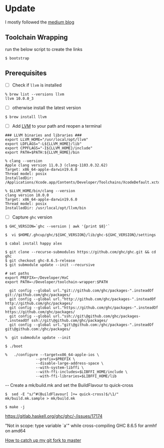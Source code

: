 # Update 

I mostly followed the [medium blog](https://medium.com/@zw3rk/a-haskell-cross-compiler-for-ios-7cc009abe208)

## Toolchain Wrapping 

run the below script to create the links

```
$ bootstrap
```

## Prerequisites

- [ ] Check if `llvm` is installed

```
% brew list --versions llvm
llvm 10.0.0_3
```

- [ ] otherwise install the latest version

```
$ brew install llvm
```

- [ ] Add [LVM](http://llvm.org/docs/GettingStarted.html#id34) to your path and reopen a terminal

```
### LLVM binaries and libraries ###
export LLVM_HOME="/usr/local/opt/llvm"
export LDFLAGS="-L${LLVM_HOME}/lib"
export CPPFLAGS="-I${LLVM_HOME}/include"
export PATH=$PATH:${LLVM_HOME}/bin
```

```
% clang --version
Apple clang version 11.0.3 (clang-1103.0.32.62)
Target: x86_64-apple-darwin19.6.0
Thread model: posix
InstalledDir: /Applications/Xcode.app/Contents/Developer/Toolchains/XcodeDefault.xctoolchain/usr/bin
```

```
% $LLVM_HOME/bin/clang --version       
clang version 10.0.0 
Target: x86_64-apple-darwin19.6.0
Thread model: posix
InstalledDir: /usr/local/opt/llvm/bin
```

- [ ] Capture `ghc` version

```
$ GHC_VERSION=`ghc --version | awk '{print $8}'`
```

```
$  vi $HOME/.ghcup/ghc/${GHC_VERSION}/lib/ghc-${GHC_VERSION}/settings
```

```
$ cabal install happy alex
```


```
$ git clone --recurse-submodules https://github.com/ghc/ghc.git && cd ghc
$ git checkout ghc-8.6.5-release
$ git submodule update --init --recursive
```

```
# set paths
export PREFIX=~/Developer/HxC
export PATH=~/Developer/toolchain-wrapper:$PATH
```

```
  git config --global url."git://github.com/ghc/packages-".insteadOf     git://github.com/ghc/packages/
  git config --global url."http://github.com/ghc/packages-".insteadOf    http://github.com/ghc/packages/
  git config --global url."https://github.com/ghc/packages-".insteadOf   https://github.com/ghc/packages/
  git config --global url."ssh://git\@github.com/ghc/packages-".insteadOf ssh://git\@github.com/ghc/packages/
  git config --global url."git\@github.com:/ghc/packages-".insteadOf      git\@github.com:/ghc/packages/
```

```
%  git submodule update --init
```

```
$ ./boot
```

```
%   ./configure --target=x86_64-apple-ios \                                     
              --prefix=$PREFIX \    
              --disable-large-address-space \
              --with-system-libffi \
              --with-ffi-includes=$LIBFFI_HOME/include \
              --with-ffi-libraries=$LIBFFI_HOME/lib
```

  --  Create a mk/build.mk and set the BuildFlavour to quick-cross
```
$  sed -E "s/^#(BuildFlavour[ ]+= quick-cross)$/\1/" mk/build.mk.sample > mk/build.mk
```

```
$ make -j
```



https://gitlab.haskell.org/ghc/ghc/-/issues/17174

"Not in scope: type variable `a'" while cross-compiling GHC 8.6.5 for armhf on amd64


[How to catch up my git fork to master](https://garygregory.wordpress.com/2016/11/10/how-to-catch-up-my-git-fork-to-master/)
